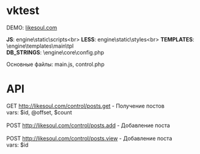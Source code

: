 # vktest
DEMO: <a href="http://likesoul.com">likesoul.com</a>

<b>JS</b>:  engine\static\scripts\<br>
<b>LESS</b>:  engine\static\styles\<br>
<b>TEMPLATES</b>:  \engine\templates\main\tpl<br>
<b>DB_STRINGS</b>:  \engine\core\config.php<br>

Основные файлы: main.js, control.php

# API

GET http://likesoul.com/control/posts.get - Получение постов<br>
vars: $id, @offset, $count
<br><br>
POST http://likesoul.com/control/posts.add - Добавление поста<br>
<br>
POST http://likesoul.com/control/posts.view - Добавление поста<br>
vars: $id
